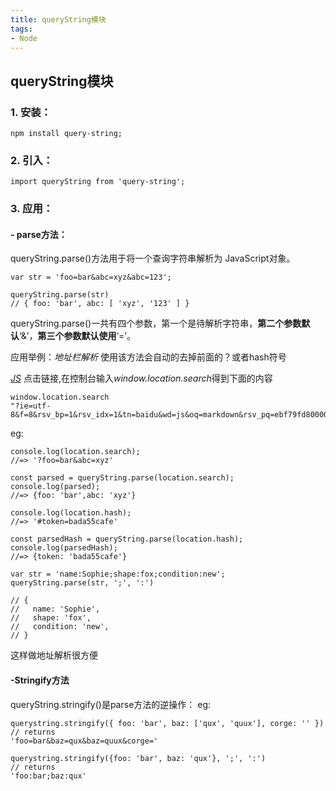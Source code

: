 ```yaml
---
title: queryString模块
tags: 
- Node
---
```

## queryString模块
### 1. 安装：
    npm install query-string;
### 2. 引入：
    import queryString from 'query-string';
### 3. 应用：
#### - parse方法：
queryString.parse()方法用于将一个查询字符串解析为 JavaScript对象。

```
var str = 'foo=bar&abc=xyz&abc=123';

queryString.parse(str)
// { foo: 'bar', abc: [ 'xyz', '123' ] }
```
queryString.parse()一共有四个参数，第一个是待解析字符串，**第二个参数默认**‘&’，**第三个参数默认使用**‘=’。

应用举例：*地址栏解析*
使用该方法会自动的去掉前面的？或者hash符号

*[JS](https://www.baidu.com/s?ie=utf-8&f=8&rsv_bp=1&rsv_idx=1&tn=baidu&wd=js&oq=markdown&rsv_pq=ebf79fd80000d7e3&rsv_t=3dc6iuXLdZkFX9hdim9%2FvbE1mEIMj9TwDql89cx66DYUM1SuJSoSCRyBwes&rqlang=cn&rsv_enter=1&inputT=2192&rsv_sug3=22&rsv_sug1=18&rsv_sug7=101&rsv_sug2=0&rsv_sug4=3745)* 点击链接,在控制台输入*window.location.search*得到下面的内容

```
window.location.search
"?ie=utf-8&f=8&rsv_bp=1&rsv_idx=1&tn=baidu&wd=js&oq=markdown&rsv_pq=ebf79fd80000d7e3&rsv_t=3dc6iuXLdZkFX9hdim9%2FvbE1mEIMj9TwDql89cx66DYUM1SuJSoSCRyBwes&rqlang=cn&rsv_enter=1&inputT=2192&rsv_sug3=22&rsv_sug1=18&rsv_sug7=101&rsv_sug2=0&rsv_sug4=3745"
```
eg:
```
console.log(location.search);
//=> '?foo=bar&abc=xyz'
 
const parsed = queryString.parse(location.search);
console.log(parsed);
//=> {foo: 'bar',abc: 'xyz'}
 
console.log(location.hash);
//=> '#token=bada55cafe'
 
const parsedHash = queryString.parse(location.hash);
console.log(parsedHash);
//=> {token: 'bada55cafe'}
```

```
var str = 'name:Sophie;shape:fox;condition:new';
queryString.parse(str, ';', ':')

// {
//   name: 'Sophie',
//   shape: 'fox',
//   condition: 'new',
// }
```
这样做地址解析很方便

#### -Stringify方法
queryString.stringify()是parse方法的逆操作：
eg:

```
querystring.stringify({ foo: 'bar', baz: ['qux', 'quux'], corge: '' }) 
// returns 
'foo=bar&baz=qux&baz=quux&corge=' 
 
querystring.stringify({foo: 'bar', baz: 'qux'}, ';', ':') 
// returns 
'foo:bar;baz:qux'
```



